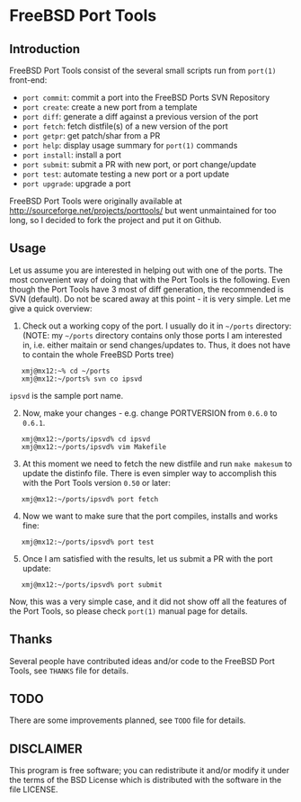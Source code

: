 FreeBSD Port Tools
==================


Introduction
------------

FreeBSD Port Tools consist of the several small scripts run from
`port(1)` front-end:
- `port commit`: commit a port into the FreeBSD Ports SVN Repository
- `port create`: create a new port from a template
- `port diff`: generate a diff against a previous version of the port
- `port fetch`: fetch distfile(s) of a new version of the port
- `port getpr`: get patch/shar from a PR
- `port help`: display usage summary for `port(1)` commands
- `port install`: install a port
- `port submit`: submit a PR with new port, or port change/update
- `port test`: automate testing a new port or a port update
- `port upgrade`: upgrade a port

FreeBSD Port Tools were originally available at <http://sourceforge.net/projects/porttools/>
but went unmaintained for too long, so I decided to fork the project and put it
on Github.

Usage
-----

Let us assume you are interested in helping out with one of the ports.
The most convenient way of doing that with the Port Tools is the following.
Even though the Port Tools have 3 most of diff generation, the recommended is 
SVN (default). Do not be scared away at this point - it is very simple.
Let me give a quick overview:

1. Check out a working copy of the port. I usually do it in `~/ports` directory:
   (NOTE: my `~/ports` directory contains only those ports I am interested in,
   i.e. either maitain or send changes/updates to. Thus, it does not have
   to contain the whole FreeBSD Ports tree)

```
   xmj@mx12:~% cd ~/ports
   xmj@mx12:~/ports% svn co ipsvd
```

   `ipsvd` is the sample port name.

2. Now, make your changes - e.g. change PORTVERSION from `0.6.0` to `0.6.1`.


```
   xmj@mx12:~/ports/ipsvd% cd ipsvd
   xmj@mx12:~/ports/ipsvd% vim Makefile
```

3. At this moment we need to fetch the new distfile and run `make makesum`
   to update the distinfo file. There is even simpler way to accomplish this 
   with the Port Tools version `0.50` or later:

```
   xmj@mx12:~/ports/ipsvd% port fetch
```

4. Now we want to make sure that the port compiles, installs and works fine:

```
   xmj@mx12:~/ports/ipsvd% port test
```

5. Once I am satisfied with the results, let us submit a PR 
   with the port update:

```
   xmj@mx12:~/ports/ipsvd% port submit
```

Now, this was a very simple case, and it did not show off all the features 
of the Port Tools, so please check `port(1)` manual page for details.
 
Thanks
------
Several people have contributed ideas and/or code to the FreeBSD Port Tools,
see `THANKS` file for details.

TODO
----
There are some improvements planned, see `TODO` file for details.

DISCLAIMER
----------

This program is free software; you can redistribute it 
and/or modify it under the terms of the BSD License 
which is distributed with the software in the file LICENSE.
